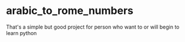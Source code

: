 # arabic_to_rome_numbers
 That's a simple but good project for person who want to or will begin to learn python
